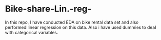 # Bike-share-Lin.-reg-

In this repo, I have conducted EDA on bike rental data set and also performed linear regression on this data. Also i have used dummies to deal with categorical variables.
